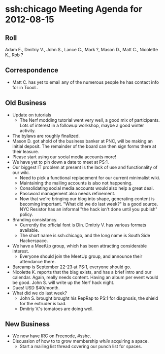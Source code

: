 # ssh:chicago Meeting Agenda for 2012-08-15 #

## Roll ##
Adam E., Dmitriy V., John S., Lance C., Mark ?, Mason D., Matt C., Nicolette K., Rob ?

## Correspondence ##
 * Matt C. has yet to email any of the numerous people he has contact info for in ToooL.

## Old Business ##
 * Update on tutorials
   - The Nerf modding tutorial went very well, a good mix of participants. Lots of
     interest in a followup workshop, maybe a good winter activity.
 * The bylaws are roughly finalized.
 * Mason D. got ahold of the business banker at PNC, will be making an initial deposit.
   The remainder of the board can then sign forms there at their leasure.
 * Please start using our social media accounts more!
 * We have yet to pin down a date to meet at PS:1.
 * Our biggest IT problem at present is the lack of use and functionality of our wiki.
   - Need to pick a functional replacement for our current minimalist wiki.
   - Maintaining the mailing accounts is also not happening.
   - Consolidating social media accounts would also help a great deal.
   - Password management also needs refinement.
   - Now that we're bringing our blog into shape, generating content is becoming
     important. "What did we do last week?" is a good source. NYC Resistor has an
     informal "the hack isn't done until you publish" policy.
 * Branding consistancy.
   - Currently the official font is Din. Dmitriy V. has various formats available.
   - The short name is ssh:chicago, and the long name is South Side Hackerspace.
 * We have a MeetUp group, which has been attracting considerable interest.
   - Everyone should join the MeetUp group, and announce their attendance there.
 * Barcamp is September 22-23 at PS:1, everyone should go.
 * Nicolette K. reports that the blag exists, and has a brief intro and our calendar.
   Again, really needs content. Having an album per event would be good. John S.
   will write up the Nerf hack night.
 * Dues! USD $40/month.
 * What did we do last week?
   - John S. brought brought his RepRap to PS:1 for diagnosis, the shield for the extruder
     is bad.
   - Dmitriy V.'s tomatoes are doing well.

## New Business ##
 * We now have IRC on Freenode, #sshc.
 * Discussion of how to to grow membership *while* acquiring a space.
   - Start a mailing list thread covering our punch list for spaces.
